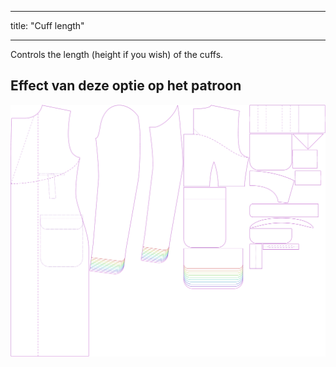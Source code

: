 - - -
title: "Cuff length"
- - -

Controls the length (height if you wish) of the cuffs.

## Effect van deze optie op het patroon

![This image shows the effect of this option by superimposing several variants that have a different value for this option](carlton_cufflength_sample.svg "Effect of this option on the pattern")
